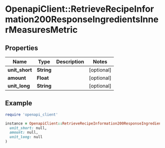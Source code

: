# OpenapiClient::RetrieveRecipeInformation200ResponseIngredientsInnerMeasuresMetric

## Properties

| Name | Type | Description | Notes |
| ---- | ---- | ----------- | ----- |
| **unit_short** | **String** |  | [optional] |
| **amount** | **Float** |  | [optional] |
| **unit_long** | **String** |  | [optional] |

## Example

```ruby
require 'openapi_client'

instance = OpenapiClient::RetrieveRecipeInformation200ResponseIngredientsInnerMeasuresMetric.new(
  unit_short: null,
  amount: null,
  unit_long: null
)
```

